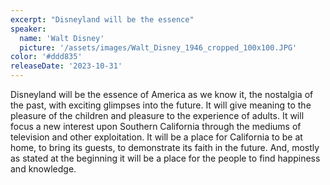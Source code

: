 ```yaml
---
excerpt: "Disneyland will be the essence"
speaker:
  name: 'Walt Disney'
  picture: '/assets/images/Walt_Disney_1946_cropped_100x100.JPG'
color: '#ddd835'
releaseDate: '2023-10-31'
---
```

Disneyland will be the essence of America as we know it, the nostalgia of the past, with exciting glimpses into the future. It will give meaning to the pleasure of the children and pleasure to the experience of adults. It will focus a new interest upon Southern California through the mediums of television and other exploitation. It will be a place for California to be at home, to bring its guests, to demonstrate its faith in the future. And, mostly as stated at the beginning it will be a place for the people to find happiness and knowledge.